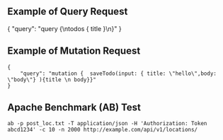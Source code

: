 ## Example of Query Request 
{
    "query": "query {\ntodos { title }\n}"
}

## Example of Mutation Request 
```
{
    "query": "mutation {  saveTodo(input: { title: \"hello\",body: \"body\"} ){title \n body}}"
}
```

## Apache Benchmark (AB) Test 
```
ab -p post_loc.txt -T application/json -H 'Authorization: Token abcd1234' -c 10 -n 2000 http://example.com/api/v1/locations/
```

